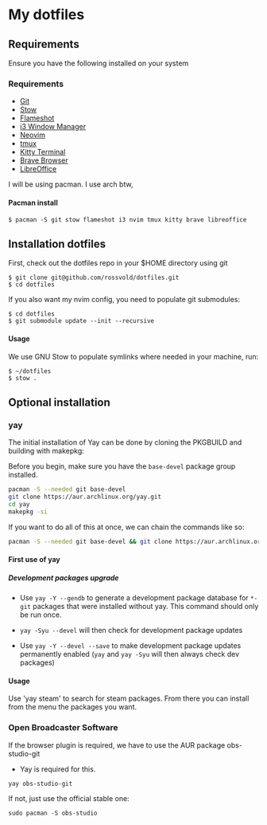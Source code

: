 # My dotfiles

## Requirements

Ensure you have the following installed on your system

### Requirements

- [Git](https://git-scm.com/downloads)
- [Stow](https://www.gnu.org/software/stow/)
- [Flameshot](https://flameshot.org/)
- [i3 Window Manager](https://i3wm.org/)
- [Neovim](https://neovim.io/)
- [tmux](https://github.com/tmux/tmux)
- [Kitty Terminal](https://sw.kovidgoyal.net/kitty/)
- [Brave Browser](https://brave.com/)
- [LibreOffice](https://www.libreoffice.org/)

I will be using pacman. I use arch btw,
#### Pacman install
```
$ pacman -S git stow flameshot i3 nvim tmux kitty brave libreoffice
```

## Installation dotfiles

First, check out the dotfiles repo in your $HOME directory using git

```
$ git clone git@github.com/rossvold/dotfiles.git
$ cd dotfiles
```

If you also want my nvim config, you need to populate git submodules:
```
$ cd dotfiles
$ git submodule update --init --recursive
```

#### Usage

We use GNU Stow to populate symlinks where needed in your machine, run:
```
$ ~/dotfiles
$ stow .
```
## Optional installation

### yay

The initial installation of Yay can be done by cloning the PKGBUILD and
building with makepkg:

Before you begin, make sure you have the `base-devel` package group installed.

```sh
pacman -S --needed git base-devel
git clone https://aur.archlinux.org/yay.git
cd yay
makepkg -si
```

If you want to do all of this at once, we can chain the commands like so:

```sh
pacman -S --needed git base-devel && git clone https://aur.archlinux.org/yay.git && cd yay && makepkg -si
```

#### First use of yay

##### Development packages upgrade

- Use `yay -Y --gendb` to generate a development package database for `*-git`
  packages that were installed without yay.
  This command should only be run once.

- `yay -Syu --devel` will then check for development package updates

- Use `yay -Y --devel --save` to make development package updates permanently
  enabled (`yay` and `yay -Syu` will then always check dev packages)

#### Usage

Use 'yay steam' to search for steam packages. From there you can install from the menu the packages you want.

### Open Broadcaster Software

If the browser plugin is required, we have to use the AUR package obs-studio-git

- Yay is required for this.
```
yay obs-studio-git
```
If not, just use the official stable one:

```
sudo pacman -S obs-studio
```
